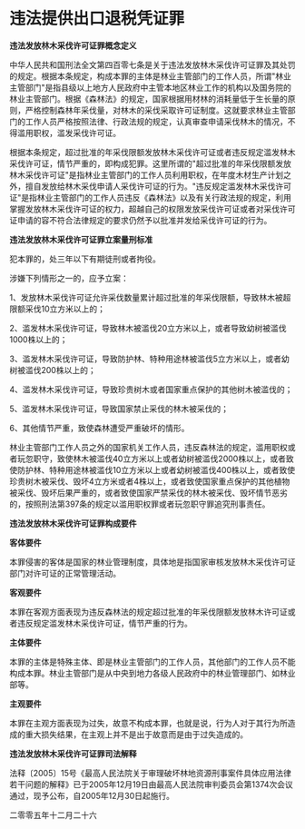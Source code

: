 # 违法提供出口退税凭证罪

 

**违法发放林木采伐许可证罪概念定义**

中华人民共和国刑法全文第四百零七条是关于违法发放林木采伐许可证罪及其处罚的规定。根据本条规定，构成本罪的主体是林业主管部门的工作人员，所谓"林业主管部门"是指县级以上地方人民政府中主管本地区林业工作的机构以及国务院的林业主管部门。根据《森林法》的规定，国家根据用材林的消耗量低于生长量的原则，严格控制森林年采伐量，对林木的采伐采取许可证制度。这就要求林业主管部门的工作人员严格按照法律、行政法规的规定，认真审查申请采伐林木的情况，不得滥用职权，滥发采伐许可证。

根据本条规定，超过批准的年采伐限额发放林木采伐许可证或者违反规定滥发林木采伐许可证，情节严重的，即构成犯罪。这里所谓的"超过批准的年采伐限额发放林木采伐许可证"是指林业主管部门的工作人员利用职权，在年度木材生产计划之外，擅自发放给林木采伐申请人采伐许可证的行为。"违反规定滥发林木采伐许可证"是指林业主管部门的工作人员违反《森林法》以及有关行政法规的规定，利用掌握发放林木采伐许可证的权力，超越自己的权限发放采伐许可证或者对采伐许可证申请的容不符合法律规定的要求仍然予以批准并发给采伐许可证的行为。

**违法发放林木采伐许可证罪立案量刑标准**

犯本罪的，处三年以下有期徒刑或者拘役。

涉嫌下列情形之一的，应予立案：

1、发放林木采伐许可证允许采伐数量累计超过批准的年采伐限额，导致林木被超限额采伐10立方米以上的；

2、滥发林木采伐许可证，导致林木被滥伐20立方米以上，或者导致幼树被滥伐1000株以上的；

3、滥发林木采伐许可证，导致防护林、特种用途林被滥伐5立方米以上，或者幼树被滥伐200株以上的；

4、滥发林木采伐许可证，导致珍贵树木或者国家重点保护的其他树木被滥伐的；

5、滥发林木采伐许可证，导致国家禁止采伐的林木被采伐的；

6、其他情节严重，致使森林遭受严重破坏的情形。

林业主管部门工作人员之外的国家机关工作人员，违反森林法的规定，滥用职权或者玩忽职守，致使林木被滥伐40立方米以上或者幼树被滥伐2000株以上，或者致使防护林、特种用途林被滥伐10立方米以上或者幼树被滥伐400株以上，或者致使珍贵树木被采伐、毁坏4立方米或者4株以上，或者致使国家重点保护的其他植物被采伐、毁坏后果严重的，或者致使国家严禁采伐的林木被采伐、毁坏情节恶劣的，按照刑法第397条的规定以滥用职权罪或者玩忽职守罪追究刑事责任。

**违法发放林木采伐许可证罪构成要件**

**客体要件**

本罪侵害的客体是国家的林业管理制度，具体地是指国家审核发放林木采伐许可证部门对许可证的正常管理活动。

**客观要件**

本罪在客观方面表现为违反森林法的规定超过批准的年采伐限额发放林木许可证或者违反规定滥发林木采伐许可证，情节严重的行为。

**主体要件**

本罪的主体是特殊主体、即是林业主管部门的工作人员，其他部门的工作人员不能构成本罪。林业主管部门是从中央到地力各级人民政府中的林业管理部门、如林业部等。

**主观要件**

本罪在主观方面表现为过失，故意不构成本罪，也就是说，行为人对于其行为所造成的重大损失结果，在主观上并不是出于故意而是由于过失造成的。

**违法发放林木采伐许可证罪司法解释**

法释〔2005〕15号《最高人民法院关于审理破坏林地资源刑事案件具体应用法律若干问题的解释》已于2005年12月19日由最高人民法院审判委员会第1374次会议通过，现予公布，自2005年12月30日起施行。

二零零五年十二月二十六
